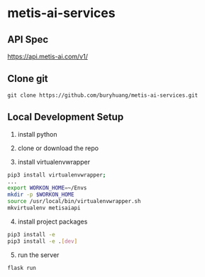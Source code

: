 # metis-ai-services

## API Spec
https://api.metis-ai.com/v1/

## Clone git
```
git clone https://github.com/buryhuang/metis-ai-services.git
```

## Local Development Setup

1. install python

2. clone or download the repo

3. install virtualenvwrapper

```bash
pip3 install virtualenvwrapper;
...
export WORKON_HOME=~/Envs
mkdir -p $WORKON_HOME
source /usr/local/bin/virtualenvwrapper.sh
mkvirtualenv metisaiapi
```

4. install project packages

```bash
pip3 install -e
pip3 install -e .[dev]
```

5. run the server

```bash
flask run
```

